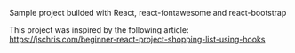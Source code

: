 Sample project builded with React, react-fontawesome and react-bootstrap

This project was inspired by the following article: https://jschris.com/beginner-react-project-shopping-list-using-hooks
